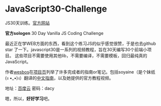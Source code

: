 # JavaScript30-Challenge

JS30天训练。[官方网站](https://javascript30.com/)

**官方sologen** 30 Day Vanilla JS Coding Challenge

最近正在学WEB方面的东西，看到这个练习JS的似乎感觉很赞，于是也去github star 了一下。javascript30是一系列的视频教程，旨在30天编写30个前端小项目。 这些项目不需要使用其他lib，不需要编译，不需要模板，回归最纯真的JavaScript。

作者[wesbos](https://github.com/wesbos/)在[项目页](https://github.com/wesbos/JavaScript30)列举了许多完成者的指南or笔记。包括soyaine（是个妹纸(ง •_•)ง）翻译的[中文指南](https://github.com/soyaine/JavaScript30)，以及她提供的官方教程视频。

地址：[百度云](https://pan.baidu.com/s/1pK8GTNd#list/path=%2F) 密码：dacy

嗯，所以，**好好学习**吧。
